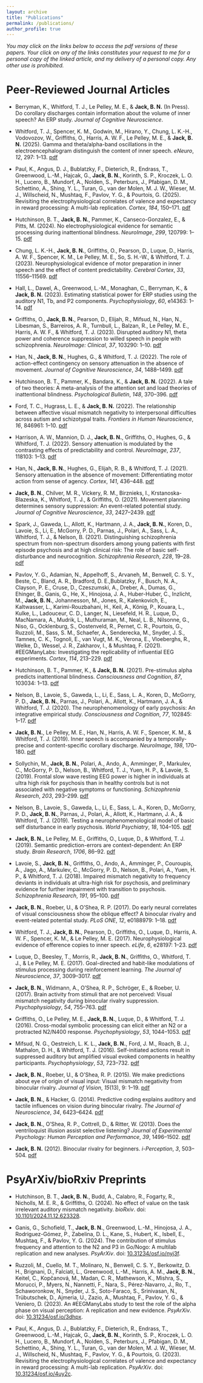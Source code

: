 ```yaml
---
layout: archive
title: "Publications"
permalink: /publications/
author_profile: true
---
```


<i>You may click on the links below to access the pdf versions of these papers. Your click on any of the links constitutes your request to me for a personal copy of the linked article, and my delivery of a personal copy. Any other use is prohibited.</i>

Peer-Reviewed Journal Articles
======

* Berryman, K., Whitford, T. J., Le Pelley, M. E., & <b>Jack, B. N.</b> (In Press). Do corollary discharges contain information about the volume of inner speech? An ERP study. <i>Journal of Cognitive Neuroscience</i>.

* Whitford, T. J., Spencer, K. M., Godwin, M., Hirano, Y., Chung, L. K.-H., Vodovozov, W., Griffiths, O., Harris, A. W. F., Le Pelley, M. E., & <b>Jack, B. N.</b> (2025). Gamma and theta/alpha-band oscillations in the electroencephalogram distinguish the content of inner speech. <i>eNeuro</i>, <i>12</i>, 297: 1–13. <a href="http:bradleynjack.github.io/files/10.1523_eneuro.0297-24.2025.pdf"> pdf</a>

* Paul, K., Angus, D. J., Bublatzky, F., Dieterich, R., Endrass, T., Greenwood, L.-M., Hajcak, G., <b>Jack, B. N.</b>, Korinth, S. P., Kroczek, L. O. H., Lucero, B., Mundorf, A., Nolden, S., Peterburs, J., Pfabigan, D. M., Schettino, A., Shing, Y. L., Turan, G., van der Molen, M. J. W., Wieser, M. J., Willscheid, N., Mushtaq, F., Pavlov, Y. G., & Pourtois, G. (2025). Revisiting the electrophysiological correlates of valence and expectancy in reward processing: A multi-lab replication. <i>Cortex</i>, <i>184</i>, 150–171. <a href="http:bradleynjack.github.io/files/10.1016j_cortex.2024.12.017.pdf"> pdf</a>

* Hutchinson, B. T., <b>Jack, B. N.</b>, Pammer, K., Canseco-Gonzalez, E., & Pitts, M. (2024). No electrophysiological evidence for semantic processing during inattentional blindness. <i>NeuroImage</i>, <i>299</i>, 120799: 1–15. <a href="http:bradleynjack.github.io/files/10.1016_j.neuroimage.2024.120799.pdf"> pdf</a>

* Chung, L. K.-H., <b>Jack, B. N.</b>, Griffiths, O., Pearson, D., Luque, D., Harris, A. W. F., Spencer, K. M., Le Pelley, M. E., So, S. H.-W., & Whitford, T. J. (2023). Neurophysiological evidence of motor preparation in inner speech and the effect of content predictability. <i>Cerebral Cortex</i>, <i>33</i>, 11556–11569. <a href="http:bradleynjack.github.io/files/10.1093_cercor_bhad389.pdf"> pdf</a>

* Hall, L., Dawel, A., Greenwood, L.-M., Monaghan, C., Berryman, K., & <b>Jack, B. N.</b> (2023). Estimating statistical power for ERP studies using the auditory N1, Tb, and P2 components. <i>Psychophysiology</i>, <i>60</i>, e14363: 1–14. <a href="http:bradleynjack.github.io/files/10.1111_psyp.14363.pdf"> pdf</a>

* Griffiths, O., <b>Jack, B. N.</b>, Pearson, D., Elijah, R., Mifsud, N., Han, N., Libesman, S., Barreiros, A. R., Turnbull, L., Balzan, R., Le Pelley, M. E., Harris, A. W. F., & Whitford, T. J. (2023). Disrupted auditory N1, theta power and coherence suppression to willed speech in people with schizophrenia. <i>NeuroImage: Clinical</i>, <i>37</i>, 103290: 1–10. <a href="http:bradleynjack.github.io/files/10.1016_j.nicl.2022.103290.pdf"> pdf</a>

* Han, N., <b>Jack, B. N.</b>, Hughes, G., & Whitford, T. J. (2022). The role of action-effect contingency on sensory attenuation in the absence of movement. <i>Journal of Cognitive Neuroscience</i>, <i>34</i>, 1488–1499. <a href="http:bradleynjack.github.io/files/10.1162_jocn_a_01867.pdf"> pdf</a>

* Hutchinson, B. T., Pammer, K., Bandara, K., & <b>Jack, B. N.</b> (2022). A tale of two theories: A meta-analysis of the attention set and load theories of inattentional blindness. <i>Psychological Bulletin</i>, <i>148</i>, 370–396. <a href="http:bradleynjack.github.io/files/10.1037_bul0000371.pdf"> pdf</a>

* Ford, T. C., Hugrass, L. E., & <b>Jack, B. N.</b> (2022). The relationship between affective visual mismatch negativity to interpersonal difficulties across autism and schizotypal traits. <i>Frontiers in Human Neuroscience</i>, <i>16</i>, 846961: 1–10. <a href="http:bradleynjack.github.io/files/10.3389_fnhum.2022.846961.pdf"> pdf</a>

* Harrison, A. W., Mannion, D. J., <b>Jack, B. N.</b>, Griffiths, O., Hughes, G., & Whitford, T. J. (2022). Sensory attenuation is modulated by the contrasting effects of predictability and control. <i>NeuroImage</i>, <i>237</i>, 118103: 1–13. <a href="http:bradleynjack.github.io/files/10.1016_j.neuroimage.2021.118103.pdf"> pdf</a>

* Han, N., <b>Jack, B. N.</b>, Hughes, G., Elijah, R. B., & Whitford, T. J. (2021). Sensory attenuation in the absence of movement: Differentiating motor action from sense of agency. <i>Cortex</i>, <i>141</i>, 436–448. <a href="http:bradleynjack.github.io/files/10.1016_j.cortex.2021.04.010.pdf"> pdf</a>

* <b>Jack, B. N.</b>, Chilver, M. R., Vickery, R. M., Birznieks, I., Krstanoska-Blazeska, K., Whitford, T. J., & Griffiths, O. (2021). Movement planning determines sensory suppression: An event-related potential study. <i>Journal of Cognitive Neuroscience</i>, <i>33</i>, 2427–2439. <a href="http:bradleynjack.github.io/files/10.1162_jocn_a_01747.pdf"> pdf</a>

* Spark, J., Gaweda, L., Allott, K., Hartmann, J. A., <b>Jack, B. N.</b>, Koren, D., Lavoie, S., Li, E., McGorry, P. D., Parnas, J., Polari, A., Sass, L. A., Whitford, T. J., & Nelson, B. (2021). Distinguishing schizophrenia spectrum from non-spectrum disorders among young patients with first episode psychosis and at high clinical risk: The role of basic self-disturbance and neurocognition. <i>Schizophrenia Research</i>, <i>228</i>, 19–28. <a href="http:bradleynjack.github.io/files/10.1016_j.schres.2020.11.061.pdf"> pdf</a>

* Pavlov, Y. G., Adamian, N., Appelhoff, S., Arvaneh, M., Benwell, C. S. Y., Beste, C., Bland, A. R., Bradford, D. E.,Bublatzky, F., Busch, N. A., Clayson, P. E., Cruse, D., Czeszumski, A., Dreber, A., Dumas, G., Ehinger, B., Ganis, G., He, X., Hinojosa, J. A., Huber-Huber, C., Inzlicht, M., <b>Jack, B. N.</b>, Johannesson, M., Jones, R., Kalenkovich, E., Kaltwasser, L., Karimi-Rouzbahani, H., Keil, A., König, P., Kouara, L., Kulke, L., Ladouceur, C. D., Langer, N., Liesefeld, H. R., Luque, D., MacNamara, A., Mudrik, L., Muthuraman, M., Neal, L. B., Nilsonne, G., Niso, G., Ocklenburg, S., Oostenveld, R., Pernet, C. R., Pourtois, G., Ruzzoli, M., Sass, S. M., Schaefer, A., Senderecka, M., Snyder, J. S., Tamnes, C. K., Tognoli, E., van Vugt, M. K., Verona, E., Vloeberghs, R., Welke, D., Wessel, J. R., Zakharov, I., & Mushtaq, F. (2021). #EEGManyLabs: Investigating the replicability of influential EEG experiments. <i>Cortex</i>, <i>114</i>, 213–229. <a href="http:bradleynjack.github.io/files/10.1016_j.cortex.2021.03.013.pdf"> pdf</a>

* Hutchinson, B. T., Pammer, K., & <b>Jack, B. N.</b> (2021). Pre-stimulus alpha predicts inattentional blindness. <i>Consciousness and Cognition</i>, <i>87</i>, 103034: 1–13. <a href="http:bradleynjack.github.io/files/10.1016_j.concog.2020.103034.pdf"> pdf</a>

* Nelson, B., Lavoie, S., Gaweda, L., Li, E., Sass, L. A., Koren, D., McGorry, P. D., <b>Jack, B. N.</b>, Parnas, J., Polari, A., Allott, K., Hartmann, J. A., & Whitford, T. J. (2020). The neurophenomenology of early psychosis: An integrative empirical study. <i>Consciousness and Cognition</i>, <i>77</i>, 102845: 1–17. <a href="http:bradleynjack.github.io/files/10.1016_j.concog.2019.102845.pdf"> pdf</a>

* <b>Jack, B. N.</b>, Le Pelley, M. E., Han, N., Harris, A. W. F., Spencer, K. M., & Whitford, T. J. (2019). Inner speech is accompanied by a temporally-precise and content-specific corollary discharge. <i>NeuroImage</i>, <i>198</i>, 170–180. <a href="http:bradleynjack.github.io/files/10.1016_j.neuroimage.2019.04.038.pdf"> pdf</a>

* Sollychin, M., <b>Jack, B. N.</b>, Polari, A., Ando, A., Amminger, P., Markulev, C., McGorry, P. D., Nelson, B., Whitford, T. J., Yuen, H. P., & Lavoie, S. (2019). Frontal slow wave resting EEG power is higher in individuals at ultra high risk for psychosis than in healthy controls but is not associated with negative symptoms or functioning. <i>Schizophrenia Research</i>, <i>203</i>, 293–299. <a href="http:bradleynjack.github.io/files/10.1016_j.schres.2019.01.039.pdf"> pdf</a>

* Nelson, B., Lavoie, S., Gaweda, L., Li, E., Sass, L. A., Koren, D., McGorry, P. D., <b>Jack, B. N.</b>, Parnas, J., Polari, A., Allott, K., Hartmann, J. A., & Whitford, T. J. (2019). Testing a neurophenomenological model of basic self disturbance in early psychosis. <i>World Psychiatry</i>, <i>18</i>, 104–105. <a href="http:bradleynjack.github.io/files/10.1002_wps.20597.pdf"> pdf</a>

* <b>Jack, B. N.</b>, Le Pelley, M. E., Griffiths, O., Luque, D., & Whitford, T. J. (2019). Semantic prediction-errors are context-dependent: An ERP study. <i>Brain Research</i>, <i>1706</i>, 86–92. <a href="http:bradleynjack.github.io/files/10.1016_j.brainres.2018.10.034.pdf"> pdf</a>

* Lavoie, S., <b>Jack, B. N.</b>, Griffiths, O., Ando, A., Amminger, P., Couroupis, A., Jago, A., Markulev, C., McGorry, P. D., Nelson, B., Polari, A., Yuen, H. P., & Whitford, T. J. (2018). Impaired mismatch negativity to frequency deviants in individuals at ultra-high risk for psychosis, and preliminary evidence for further impairment with transition to psychosis. <i>Schizophrenia Research</i>, <i>191</i>, 95–100. <a href="http:bradleynjack.github.io/files/10.1016_j.schres.2017.11.005.pdf"> pdf</a>

* <b>Jack, B. N.</b>, Roeber, U., & O’Shea, R. P. (2017). Do early neural correlates of visual consciousness show the oblique effect? A binocular rivalry and event-related potential study. <i>PLoS ONE</i>, <i>12</i>, e0188979: 1–18. <a href="http:bradleynjack.github.io/files/10.1371_journal.pone.0188979.pdf"> pdf</a>

* Whitford, T. J., <b>Jack, B. N.</b>, Pearson, D., Griffiths, O., Luque, D., Harris, A. W. F., Spencer, K. M., & Le Pelley, M. E. (2017). Neurophysiological evidence of efference copies to inner speech. <i>eLife</i>, <i>6</i>, e28197: 1–23. <a href="http:bradleynjack.github.io/files/10.7554_elife.28197.pdf"> pdf</a>

* Luque, D., Beesley, T., Morris, R., <b>Jack, B. N.</b>, Griffiths, O., Whitford, T. J., & Le Pelley, M. E. (2017). Goal-directed and habit-like modulations of stimulus processing during reinforcement learning. <i>The Journal of Neuroscience</i>, <i>37</i>, 3009–3017. <a href="http:bradleynjack.github.io/files/10.1523_jneurosci.3205-16.2017.pdf"> pdf</a>

* <b>Jack, B. N.</b>, Widmann, A., O’Shea, R. P., Schröger, E., & Roeber, U. (2017). Brain activity from stimuli that are not perceived: Visual mismatch negativity during binocular rivalry suppression. <i>Psychophysiology</i>, <i>54</i>, 755–763. <a href="http:bradleynjack.github.io/files/10.1111_psyp.12831.pdf"> pdf</a>

* Griffiths, O., Le Pelley, M. E., <b>Jack, B. N.</b>, Luque, D., & Whitford, T. J. (2016). Cross-modal symbolic processing can elicit either an N2 or a protracted N2/N400 response. <i>Psychophysiology</i>, <i>53</i>, 1044–1053. <a href="http:bradleynjack.github.io/files/10.1111_psyp.12649.pdf"> pdf</a>

* Mifsud, N. G., Oestreich, L. K. L., <b>Jack, B. N.</b>, Ford, J. M., Roach, B. J., Mathalon, D. H., & Whitford, T. J. (2016). Self-initiated actions result in suppressed auditory but amplified visual evoked components in healthy participants. <i>Psychophysiology</i>, <i>53</i>, 723–732. <a href="http:bradleynjack.github.io/files/10.1111_psyp.12605.pdf"> pdf</a>

* <b>Jack, B. N.</b>, Roeber, U., & O’Shea, R. P. (2015). We make predictions about eye of origin of visual input: Visual mismatch negativity from binocular rivalry. <i>Journal of Vision</i>, <i>15</i>(13), 9: 1–19. <a href="http:bradleynjack.github.io/files/10.1167_15.13.9.pdf"> pdf</a>

* <b>Jack, B. N.</b>, & Hacker, G. (2014). Predictive coding explains auditory and tactile influences on vision during binocular rivalry. <i>The Journal of Neuroscience</i>, <i>34</i>, 6423–6424. <a href="http:bradleynjack.github.io/files/10.1523_jneurosci.1040-14.2014.pdf"> pdf</a>

* <b>Jack, B. N.</b>, O’Shea, R. P., Cottrell, D., & Ritter, W. (2013). Does the ventriloquist illusion assist selective listening? <i>Journal of Experimental Psychology: Human Perception and Performance</i>, <i>39</i>, 1496–1502. <a href="http:bradleynjack.github.io/files/10.1037_a0033594.pdf"> pdf</a>

* <b>Jack, B. N.</b> (2012). Binocular rivalry for beginners. <i>i-Perception</i>, <i>3</i>, 503–504. <a href="http:bradleynjack.github.io/files/10.1068_i003ir.pdf"> pdf</a>

PsyArXiv/bioRxiv Preprints
======

* Hutchinson, B. T., <b>Jack, B. N.</b>, Budd, A., Calabro, R., Fogarty, R., Nicholls, M. E. R., & Griffiths, O. (2024). No effect of value on the task irrelevant auditory mismatch negativity. <i>bioRxiv</i>. doi: <a href="https://www.biorxiv.org/content/10.1101/2024.11.12.623328v1.abstract"> 10.1101/2024.11.12.623328</a>.

* Ganis, G., Schofield, T., <b>Jack, B. N.</b>, Greenwood, L.-M., Hinojosa, J. A., Rodriguez-Gómez, P., Zabelina, D. L., Kane, S., Hubert, K., Isbell, E., Mushtaq, F., & Pavlov, Y. G. (2024). The contribution of stimulus frequency and attention to the N2 and P3 in Go/Nogo: A multilab replication and new analyses. <i>PsyArXiv</i>. doi: <a href="https://osf.io/preprints/psyarxiv/nyj3f"> 10.31234/osf.io/nyj3f</a>.

* Ruzzoli, M., Cuello, M. T., Molinaro, N., Benwell, C. S. Y., Berkowitz, D. H., Brignani, D., Falciati, L., Greenwood, L.-M., Harris, A. M., <b>Jack, B. N.</b>, Keitel, C., Kopčanová, M., Madan, C. R., Mathewson, K., Mishra, S., Morucci, P., Myers, N., Nannetti, F., Nara, S., Pérez-Navarro, J., Ro, T., Schaworonkow, N., Snyder, J. S., Soto-Faraco, S., Srinivasan, N., Trübutschek, D., Ajmeria, U., Zazio, A., Mushtaq, F., Pavlov, Y. G., & Veniero, D. (2023). An #EEGManyLabs study to test the role of the alpha phase on visual perception: A replication and new evidence. <i>PsyArXiv</i>. doi: <a href="https://osf.io/preprints/psyarxiv/3dhpx"> 10.31234/osf.io/3dhpx</a>.

* Paul, K., Angus, D. J., Bublatzky, F., Dieterich, R., Endrass, T., Greenwood, L.-M., Hajcak, G., <b>Jack, B. N.</b>, Korinth, S. P., Kroczek, L. O. H., Lucero, B., Mundorf, A., Nolden, S., Peterburs, J., Pfabigan, D. M., Schettino, A., Shing, Y. L., Turan, G., van der Molen, M. J. W., Wieser, M. J., Willscheid, N., Mushtaq, F., Pavlov, Y. G., & Pourtois, G. (2023). Revisiting the electrophysiological correlates of valence and expectancy in reward processing: A multi-lab replication. <i>PsyArXiv</i>. doi: <a href="https://osf.io/preprints/psyarxiv/4uy2c"> 10.31234/osf.io/4uy2c</a>.
